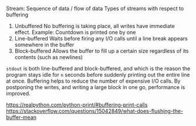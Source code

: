 Stream: Sequence of data / flow of data
Types of streams with respect to buffering

1. Unbuffered
	No buffering is taking place, all writes have immediate effect. 
	Example: Countdown is printed one by one
2. Line-buffered
	Waits before firing any I/O calls until a line break appears somewhere in the buffer
3. Block-buffered
	Allows the buffer to fill up a certain size regardless of its contents (such as newlines)

`stdout` is both line-buffered and block-buffered, and which is the reason the program stays idle for `n` seconds before suddenly printing out the entire line at once.
Buffering helps to reduce the number of expensive I/O calls. By postponing the writes, and writing a large block in one go, performance is improved.

https://realpython.com/python-print/#buffering-print-calls
https://stackoverflow.com/questions/15042849/what-does-flushing-the-buffer-mean
